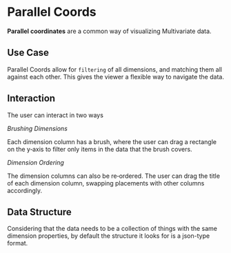 # Parallel Coords

**Parallel coordinates** are a common way of visualizing Multivariate data.

## Use Case

Parallel Coords allow for `filtering` of all dimensions, and matching them all
against each other. This gives the viewer a flexible way to navigate the data.

## Interaction

The user can interact in two ways

_Brushing Dimensions_

Each dimension column has a brush, where the user can drag a rectangle on the
y‑axis to filter only items in the data that the brush covers.

_Dimension Ordering_

The dimension columns can also be re‑ordered. The user can drag the title of
each dimension column, swapping placements with other columns accordingly.

## Data Structure

Considering that the data needs to be a collection of things with the same dimension properties, by default the structure it looks for is a json-type format.